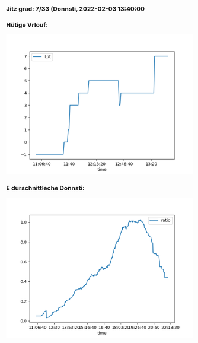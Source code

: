 ### Jitz grad: 7/33 (Donnsti, 2022-02-03 13:40:00

### Hütige Vrlouf:
![Graph](Today.png)

### E durschnittleche Donnsti:
![Graph](Donnsti.png)